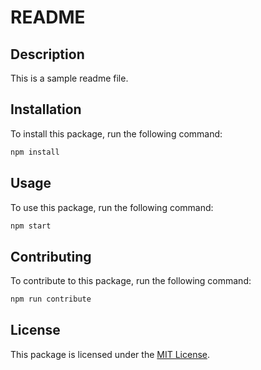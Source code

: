 <!-- create readme -->
# README

## Description

This is a sample readme file.

## Installation

To install this package, run the following command:

```bash
npm install
```

## Usage

To use this package, run the following command:

```bash
npm start
```

## Contributing

To contribute to this package, run the following command:

```bash
npm run contribute
```

## License

This package is licensed under the [MIT License](LICENSE).